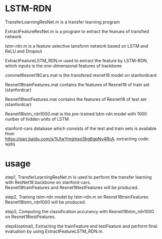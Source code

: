 # LSTM-RDN
TransferLearningResNet.m  is a transfer learning program

ExtractFeatureResNet.m  is a program to extract the fearues of transfied network

lstm-rdn.m  is a feature selective tansform network based on LSTM and ReLU and Dropout

ExtractFeatureLSTM_RDN.m used to extract the feature by LSTM-RDN, which inputs is the one-dimensional features of backbone

convnetResnet18Cars.mat is the transfered resnet18 model on stanfordcard

Resnet18trainFeatures.mat  contains  the features of Resnet18 of train set (stanfordcar)

Resnet18testFeatures.mat  contains  the features of Resnet18 of test set (stanfordcar)

Resnet18lstm_rdn1000.mat is the pre-trained lstm-rdn model with 1000 nunber of hidden units of LSTM

stanford-cars database which consists of the test and train sets is available from  
https://pan.baidu.com/s/1IJlwYmgmxo3bg6gpNv4RcA, extracting code: wjdq 

# usage
step1, TransferLearningResNet.m is used to perform the transfer learning with ResNet18 backbone on stanford-cars.   
       Resnet18trainFeatures and Resnet18testFeatures will be produced.
       
step2, Training lstm-rdn model by lstm-rdn.m on Resnet18trainFeatures. Resnet18lstm_rdn1000 will be produced.

step3, Computing the classification accurancy with Resnet18lstm_rdn1000 on Resnet18testFeatures.

step4(optinal), Extracting the trainFeature and testFeature and perform final evaluation by using ExtractFeatureLSTM_RDN.m. 

